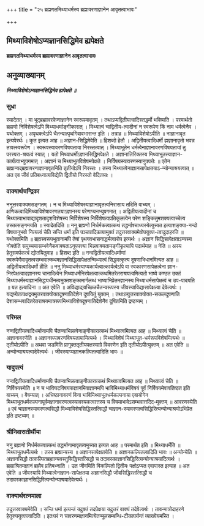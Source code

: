 +++
title = "२५ ब्रह्मगतमिथ्याधर्मस्य ब्रह्मावरणाज्ञानेन आवृतत्वाभावः"

+++


## मिथ्याविशेषोऽप्यज्ञानसिद्धिमेव ह्यपेक्षते

**ब्रह्मगतमिथ्याधर्मस्य ब्रह्मावरणाज्ञानेन आवृतत्वाभावः**

## **अनुव्याख्यानम्**

***मिथ्याविशेषोऽप्यज्ञानसिद्धिमेव ह्यपेक्षते ॥***

### **सुधा**

स्यादेतत् । मा भूद्ब्रह्मावरकेणाज्ञानेन स्वरूपमावृतम् । तथाऽप्यद्वितीयत्वादिस्तद्धर्मो भविष्यति । परमार्थतो ब्रह्मणो निर्विशेषत्वेऽपि मिथ्याधर्माङ्गीकारात् । मिथ्यात्वं चाद्वितीय-त्वादीनां न स्वरूपेण किं नाम धर्मत्वेनैव । यथोक्तम् । अपृथक्त्वेऽपि चैतन्यात्पृथगिवावभासन्त इति । तत्राह ॥ मिथ्याविशेषोऽपीति ॥ नाज्ञानावृत इत्यपेरर्थः । कुत इत्यत आह ॥ अज्ञान-सिद्धिमेवेति ॥ हिशब्दो हेतौ । अद्वितीयत्वादिधर्मो ह्यज्ञानावृतो भवन्न तावत्स्वरूपेण । स्वरूपस्यावरणविषयताया निरस्तत्वात् । मिथ्याभूतेन धर्मत्वेनाज्ञानावरणविषयतायां तु परस्परा-श्रयत्वं स्यात् । यतो मिथ्याधर्मोऽज्ञानसिद्धिमपेक्षते । अज्ञानातिरिक्तस्य मिथ्याभूतस्याज्ञान-कार्यत्वाभ्युपगमात् । अज्ञानं च मिथ्याभूतविशेषमपेक्षते । निर्विषयस्यावरणस्यानुपपत्तेः ॥ एतेन ब्रह्मान्यद्ब्रह्मावरणाज्ञानावृतमिति तृतीयोऽपि निरस्तः । तस्य मिथ्यात्वेनाज्ञानसापेक्षतयाऽ-न्योन्याश्रयत्वात् ॥ अत एव जीवं प्रतिबध्नात्यविद्येति द्वितीयो निरस्तो वेदितव्यः ।

### **वाक्यार्थचन्द्रिका**

ननूत्तरवाक्यमसङ्गतम् । न च मिथ्याविशेषस्याज्ञानावृतत्वनिरासाय तदिति वाच्यम् । क्षणिकत्वादिमिथ्याविशेषावरणतयाऽज्ञानस्य परेणाप्यनभ्युपगमात् । अद्वितीयत्वादीनां च मिथ्यात्वाभावाद्यादृशतादृशविशेषस्य निर्विशेषस्य निर्विशेषत्वप्रतिकूलत्वेन परेण शङ्कितुमशक्यत्वाच्चेत्य तस्तत्सङ्गमयति ॥ स्यादेतदिति ॥ ननु ब्रह्मणो निर्धर्मकत्वात्कथं तद्धर्माश्चाध्यस्येत्युच्यत इत्याशङ्क्या-नन्दो विषयानुभवो नित्यत्वं चेति सन्ति धर्मा इति पञ्चपादिकायामुक्तं तदुत्तरवाक्यमेवोपयुक्त-त्वादुदाहरति ॥ यथोक्तमिति ॥ ब्रह्मस्वरूपभूतानामपि तेषां पृथगवभासनाद्धर्मत्वारोप इत्यर्थः । अज्ञान सिद्धिसापेक्षताऽन्यस्य नोक्तेति समुच्चयासम्भवेनैकवाक्यताऽनुपपत्त्या भिन्नवाक्यतामङ्गीकृत्यापि पदार्थमाह ॥ नेति ॥ अस्य हेतुसमर्पकत्वं द्योतयितुमाह ॥ हिशब्द इति ॥ नन्वद्वितीयत्वादिधर्माणां स्वरूपेणैवावृतत्वसम्भवात्कथमज्ञानसिद्धिसापेक्षतन्मिथ्यात्वं सिद्धवत्कृत्य दूषणाभिधानमित्यत आह ॥ अद्वितीयत्वादिधर्मो हीति ॥ ननु मिथ्याधर्मस्याप्यकार्यत्वात्कार्यत्वेऽपि वा स्वकारणसापेक्षत्वेना ज्ञान-निरपेक्षत्वादज्ञानस्य चानादित्वेन मिथ्याधर्मनिरपेक्षत्वात्कथमितरेतराश्रयत्वमित्यतो भाष्ये कण्ठत उक्तं मिथ्याधर्मस्याज्ञानसिद्ध्यधीनत्वमुक्तशङ्कामार्गलब्धं भाष्याभिप्रेतमज्ञानस्य मिथ्याधर्मसापेक्षत्वं च उप-पादयति ॥ यत इत्यादिना ॥ अत एवेति ॥ अविद्याद्यवच्छिन्नचैतन्यरूपस्य जीवस्याविद्यासापेक्षत्वा देवेत्यर्थः । यद्यप्येतत्पक्षद्वयमुत्तरवाक्योक्तदूषणातिदेशेन दूषयितुं युक्तम् । तथाऽप्युत्तरवाक्योक्त-सकलदूषणाति देशासम्भवादितरेतराश्रयमात्ररूपमिथ्याविशेषदूषणातिदेशेनैव दूषितमिति द्रष्टव्यम् ।

### **परिमल**

नन्वद्वितीयत्वादिधर्माणामपि चैतन्याभिन्नत्वेनाङ्गीकारात्कथं मिथ्यात्वमित्यत आह ॥ मिथ्यात्वं चेति ॥ अज्ञानावरणेति ॥ अज्ञानरूपावरणविषयतायामित्यर्थः । मिथ्याविशेषं मिथ्याभूत-धर्मरूपविशेषमित्यर्थः ॥ तृतीयोऽपीति ॥ अथवा जडमिति प्रागुक्ततृतीयपक्षस्याग्रे विवरणेन इति तृतीयोऽपीत्युक्तम् ॥ अत एवेति ॥ अन्योन्याश्रयत्वादेवेत्यर्थः । जीवस्याप्यज्ञानकल्पितत्वादिति भावः ॥

### **यादुपत्यं**

नन्वद्वितीयत्वादिधर्माणामपि चैतन्याभिन्नत्वाङ्गीकारात्कथं मिथ्यात्वमित्यत आह ॥ मिथ्यात्वं चेति ॥ निर्विषयस्येति ॥ न च भाविघटविषयकज्ञानमिवाज्ञानमपि भाविमिथ्याधर्मविषयं पूर्वं निर्विषयमेवावतिष्ठत इति वाच्यम् । वैषम्यात् । अधिष्ठानावरणं विना भाविमिथ्याभूतधर्मकल्पनाया एवायोगेन मिथ्याभूतधर्मकल्पनापूर्वमज्ञानावरणत्वस्यावश्यकत्वात्तस्य च विषयाभावेऽसम्भवात्तदिद-मुक्तम् ॥ आवरणस्येति ॥ एवं चाज्ञानस्यावरणत्वसिद्धौ मिथ्याविशेषसिद्धिस्तत्सिद्धौ चाज्ञान-स्यावरणत्वसिद्धिरित्यन्योन्याश्रयोऽभिप्रेत इति द्रष्टव्यम् ॥

### **श्रीनिवासतीर्थीया**

ननु ब्रह्मणो निर्धर्मकत्वात्कथं तद्धर्माणामावृतत्वमुच्यत इत्यत आह ॥ परमार्थत इति ॥ मिथ्याधर्मेति ॥ मिथ्याभूतधर्मेत्यर्थः । तस्य ब्रह्मान्यस्य ॥ अज्ञानसापेक्षतयेति ॥ अज्ञानकल्पितत्वादिति भावः ॥ अन्योन्येति ॥ अज्ञानसिद्धौ तत्कल्पितब्रह्मान्यवस्तुसिद्धिस्तत्सिद्धौ च तदावरकाज्ञानसिद्धिरित्यन्योन्याश्रयादित्यर्थः । ब्रह्माश्रितमज्ञानं ब्रह्मैव प्रतिबध्नाति । उत जीवमिति विकल्पितो द्वितीयः पक्षोऽप्यत एवापास्त इत्याह ॥ अत एवेति ॥ जीवस्यापि मिथ्यात्वेनाज्ञान-सापेक्षतया अज्ञानसिद्धौ जीवसिद्धिस्तत्सिद्धौ च तदावरकाज्ञानसिद्धिरित्यन्योन्याश्रयादेवेत्यर्थः ।

### **वाक्यार्थरत्नमाला**

तदुत्तरवाक्यमेवेति । सन्ति धर्मा इत्यन्तं यदुक्तं तदपेक्षया यदुत्तरं वाक्यं तदेवेत्यर्थः । तावन्मात्रोदाहरणे हेतुरुपयुक्तत्वादिति । इतःपरं न चावरणमज्ञानमित्येतन्मूलसम्बन्धि-टीकापर्यन्तं व्याख्येयमस्ति ।



